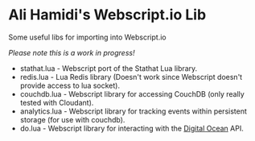 Ali Hamidi's Webscript.io Lib
=============

Some useful libs for importing into Webscript.io

_Please note this is a work in progress!_

* stathat.lua - Webscript port of the Stathat Lua library.
* redis.lua - Lua Redis library (Doesn't work since Webscript doesn't provide access to lua socket).
* couchdb.lua - Webscript library for accessing CouchDB (only really tested with Cloudant).
* analytics.lua - Webscript library for tracking events within persistent storage (for use with couchdb).
* do.lua - Webscript library for interacting with the [Digital Ocean](http://www.digitalocean.com) API.